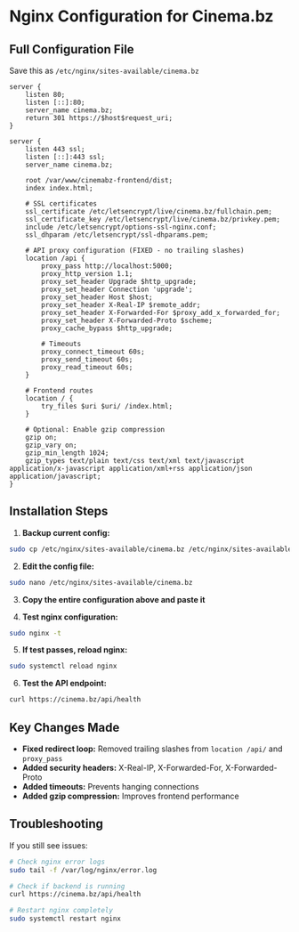 # Nginx Configuration for Cinema.bz

## Full Configuration File

Save this as `/etc/nginx/sites-available/cinema.bz`

```nginx
server {
    listen 80;
    listen [::]:80;
    server_name cinema.bz;
    return 301 https://$host$request_uri;
}

server {
    listen 443 ssl;
    listen [::]:443 ssl;
    server_name cinema.bz;

    root /var/www/cinemabz-frontend/dist;
    index index.html;

    # SSL certificates
    ssl_certificate /etc/letsencrypt/live/cinema.bz/fullchain.pem;
    ssl_certificate_key /etc/letsencrypt/live/cinema.bz/privkey.pem;
    include /etc/letsencrypt/options-ssl-nginx.conf;
    ssl_dhparam /etc/letsencrypt/ssl-dhparams.pem;

    # API proxy configuration (FIXED - no trailing slashes)
    location /api {
        proxy_pass http://localhost:5000;
        proxy_http_version 1.1;
        proxy_set_header Upgrade $http_upgrade;
        proxy_set_header Connection 'upgrade';
        proxy_set_header Host $host;
        proxy_set_header X-Real-IP $remote_addr;
        proxy_set_header X-Forwarded-For $proxy_add_x_forwarded_for;
        proxy_set_header X-Forwarded-Proto $scheme;
        proxy_cache_bypass $http_upgrade;

        # Timeouts
        proxy_connect_timeout 60s;
        proxy_send_timeout 60s;
        proxy_read_timeout 60s;
    }

    # Frontend routes
    location / {
        try_files $uri $uri/ /index.html;
    }

    # Optional: Enable gzip compression
    gzip on;
    gzip_vary on;
    gzip_min_length 1024;
    gzip_types text/plain text/css text/xml text/javascript application/x-javascript application/xml+rss application/json application/javascript;
}
```

## Installation Steps

1. **Backup current config:**
```bash
sudo cp /etc/nginx/sites-available/cinema.bz /etc/nginx/sites-available/cinema.bz.backup
```

2. **Edit the config file:**
```bash
sudo nano /etc/nginx/sites-available/cinema.bz
```

3. **Copy the entire configuration above and paste it**

4. **Test nginx configuration:**
```bash
sudo nginx -t
```

5. **If test passes, reload nginx:**
```bash
sudo systemctl reload nginx
```

6. **Test the API endpoint:**
```bash
curl https://cinema.bz/api/health
```

## Key Changes Made

- **Fixed redirect loop:** Removed trailing slashes from `location /api/` and `proxy_pass`
- **Added security headers:** X-Real-IP, X-Forwarded-For, X-Forwarded-Proto
- **Added timeouts:** Prevents hanging connections
- **Added gzip compression:** Improves frontend performance

## Troubleshooting

If you still see issues:

```bash
# Check nginx error logs
sudo tail -f /var/log/nginx/error.log

# Check if backend is running
curl https://cinema.bz/api/health

# Restart nginx completely
sudo systemctl restart nginx
```
